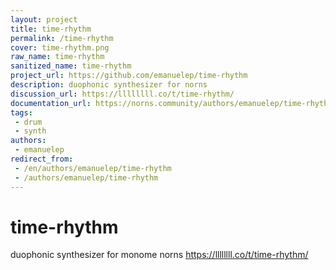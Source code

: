 ```yaml
---
layout: project
title: time-rhythm
permalink: /time-rhythm
cover: time-rhythm.png
raw_name: time-rhythm
sanitized_name: time-rhythm
project_url: https://github.com/emanuelep/time-rhythm
description: duophonic synthesizer for norns
discussion_url: https://llllllll.co/t/time-rhythm/
documentation_url: https://norns.community/authors/emanuelep/time-rhythm
tags:
 - drum
 - synth
authors:
 - emanuelep
redirect_from:
 - /en/authors/emanuelep/time-rhythm
 - /authors/emanuelep/time-rhythm
---
```

# time-rhythm
duophonic synthesizer for monome norns
https://llllllll.co/t/time-rhythm/
